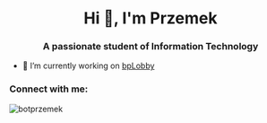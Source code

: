<h1 align="center">Hi 👋, I'm Przemek</h1>
<h3 align="center">A passionate student of Information Technology</h3>

- 🔭 I’m currently working on [bpLobby](https://github.com/botprzemek/bpLobby)

<h3 align="left">Connect with me:</h3>
<p align="left">
</p>

<p><img align="center" src="https://github-readme-streak-stats.herokuapp.com/?user=botprzemek&" alt="botprzemek" /></p>
